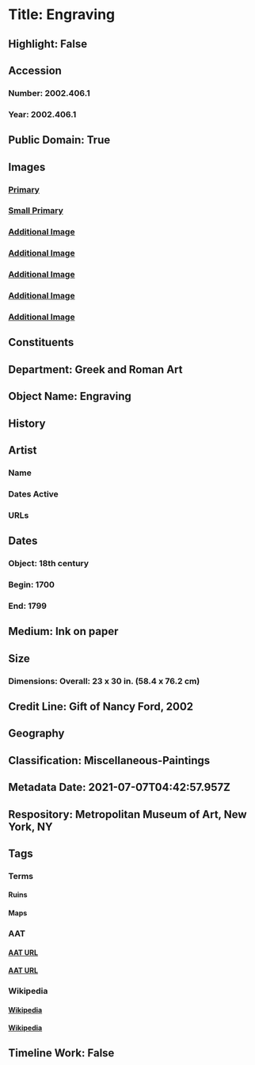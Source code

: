 # Title: Engraving
## Highlight: False
## Accession
### Number: 2002.406.1
### Year: 2002.406.1
## Public Domain: True
## Images
### [Primary](https://images.metmuseum.org/CRDImages/gr/original/sftr57312002.jpg)
### [Small Primary](https://images.metmuseum.org/CRDImages/gr/web-large/sftr57312002.jpg)
### [Additional Image](https://images.metmuseum.org/CRDImages/gr/original/sftr57332002.jpg)
### [Additional Image](https://images.metmuseum.org/CRDImages/gr/original/sftr57342002.jpg)
### [Additional Image](https://images.metmuseum.org/CRDImages/gr/original/sftr57352002.jpg)
### [Additional Image](https://images.metmuseum.org/CRDImages/gr/original/sftr57362002.jpg)
### [Additional Image](https://images.metmuseum.org/CRDImages/gr/original/sftr57372002.jpg)
## Constituents
## Department: Greek and Roman Art
## Object Name: Engraving
## History
## Artist
### Name
### Dates Active
### URLs
## Dates
### Object: 18th century
### Begin: 1700
### End: 1799
## Medium: Ink on paper
## Size
### Dimensions: Overall: 23 x 30 in. (58.4 x 76.2 cm)
## Credit Line: Gift of Nancy Ford, 2002
## Geography
## Classification: Miscellaneous-Paintings
## Metadata Date: 2021-07-07T04:42:57.957Z
## Respository: Metropolitan Museum of Art, New York, NY
## Tags
### Terms
#### Ruins
#### Maps
### AAT
#### [AAT URL](http://vocab.getty.edu/page/aat/300008057)
#### [AAT URL](http://vocab.getty.edu/page/aat/300028094)
### Wikipedia
#### [Wikipedia]()
#### [Wikipedia]()
## Timeline Work: False